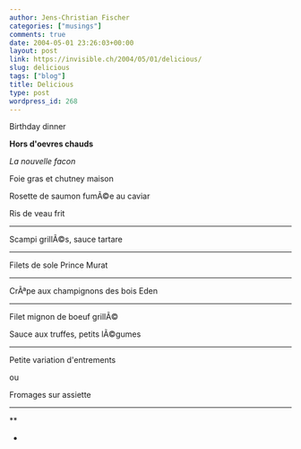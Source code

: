 ```yaml
---
author: Jens-Christian Fischer
categories: ["musings"]
comments: true
date: 2004-05-01 23:26:03+00:00
layout: post
link: https://invisible.ch/2004/05/01/delicious/
slug: delicious
tags: ["blog"]
title: Delicious
type: post
wordpress_id: 268
---
```


Birthday dinner  





**Hors d'oevres chauds**  

_La nouvelle facon_  
  

Foie gras et chutney maison  

Rosette de saumon fumÃ©e au caviar  

Ris de veau frit  
  

***  
  

Scampi grillÃ©s, sauce tartare  
  

***  
  

Filets de sole Prince Murat  
  

***  
  

CrÃªpe aux champignons des bois Eden  
  

***  
  

Filet mignon de boeuf grillÃ©  

Sauce aux truffes, petits lÃ©gumes  
  

***  
  

Petite variation d'entrements  

ou  

Fromages sur assiette  
  

***  

**  

*  


